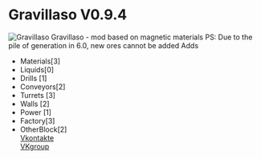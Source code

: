 # Gravillaso V0.9.4
![Gravillaso](https://i.imgur.com/rYuZZaO.png)
Gravillaso - mod based on magnetic materials 
PS: Due to the pile of generation in 6.0, new ores cannot be added
Adds
* Materials[3]
* Liquids[0]
* Drills [1]
* Conveyors[2]
* Turrets [3]
* Walls [2]
* Power [1]
* Factory[3]
* OtherBlock[2]  
[Vkontakte](https://vk.com/nickname_73)  
  [VKgroup](https://vk.com/gravillaso)
